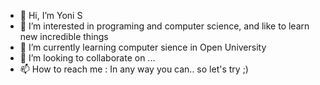 - 👋 Hi, I’m Yoni S
- 👀 I’m interested in programing and computer science, and like to learn new incredible things
- 🌱 I’m currently learning computer sience in Open University 
- 💞️ I’m looking to collaborate on ...
- 📫 How to reach me : In any way you can.. so let's try ;)

<!---
jonis100/jonis100 is a ✨ special ✨ repository because its `README.md` (this file) appears on your GitHub profile.
You can click the Preview link to take a look at your changes.
--->
